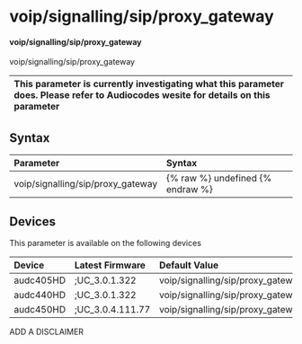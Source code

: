 ﻿---
description: voip/signalling/sip/proxy_gateway
search: false
---

# voip/signalling/sip/proxy_gateway

#### voip/signalling/sip/proxy_gateway

voip/signalling/sip/proxy_gateway


| This parameter is currently investigating what this parameter does. Please refer to Audiocodes wesite for details on this parameter | 
| :--- |

## Syntax
| Parameter | Syntax |
| :--- | :--- |
|voip/signalling/sip/proxy_gateway | {% raw %} undefined {% endraw %}|

## Devices
This parameter is available on the following devices

| Device | Latest Firmware | Default Value |
|:---|:---|:---|
| audc405HD | ;UC_3.0.1.322 | voip/signalling/sip/proxy_gateway= 
| audc440HD | ;UC_3.0.1.322 | voip/signalling/sip/proxy_gateway= 
| audc450HD | ;UC_3.0.4.111.77 | voip/signalling/sip/proxy_gateway= 

ADD A DISCLAIMER
